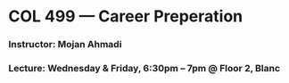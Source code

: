 <h1>COL 499 — Career Preperation</h1>
<h3>Instructor: Mojan Ahmadi</h3>
<h3>Lecture: Wednesday & Friday, 6:30pm – 7pm @ Floor 2, Blanc</h3>